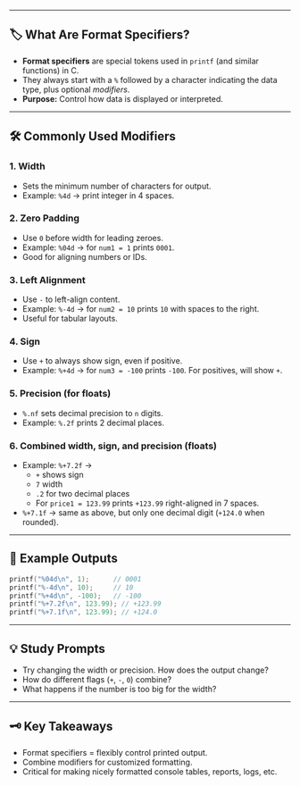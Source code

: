 ***
## 🏷️ What Are Format Specifiers?

- **Format specifiers** are special tokens used in `printf` (and similar functions) in C.
- They always start with a `%` followed by a character indicating the data type, plus optional *modifiers*.
- **Purpose:** Control how data is displayed or interpreted.

***
## 🛠️ Commonly Used Modifiers

### 1. **Width**

- Sets the minimum number of characters for output.
- Example: `%4d` → print integer in 4 spaces.


### 2. **Zero Padding**

- Use `0` before width for leading zeroes.
- Example: `%04d` → for `num1 = 1` prints `0001`.
- Good for aligning numbers or IDs.


### 3. **Left Alignment**

- Use `-` to left-align content.
- Example: `%-4d` → for `num2 = 10` prints `10` with spaces to the right.
- Useful for tabular layouts.


### 4. **Sign**

- Use `+` to always show sign, even if positive.
- Example: `%+4d` → for `num3 = -100` prints `-100`. For positives, will show `+`.


### 5. **Precision (for floats)**

- `%.nf` sets decimal precision to `n` digits.
- Example: `%.2f` prints 2 decimal places.


### 6. **Combined width, sign, and precision (floats)**

- Example: `%+7.2f` →
    - `+` shows sign
    - `7` width
    - `.2` for two decimal places
    - For `price1 = 123.99` prints `+123.99` right-aligned in 7 spaces.
- `%+7.1f` → same as above, but only one decimal digit (`+124.0` when rounded).

***
## 📝 Example Outputs

```c
printf("%04d\n", 1);      // 0001
printf("%-4d\n", 10);     // 10  
printf("%+4d\n", -100);   // -100
printf("%+7.2f\n", 123.99); // +123.99
printf("%+7.1f\n", 123.99); // +124.0
```


***
## 💡 Study Prompts

- Try changing the width or precision. How does the output change?
- How do different flags (`+`, `-`, `0`) combine?
- What happens if the number is too big for the width?

***
## 🗝️ Key Takeaways

- Format specifiers = flexibly control printed output.
- Combine modifiers for customized formatting.
- Critical for making nicely formatted console tables, reports, logs, etc.

